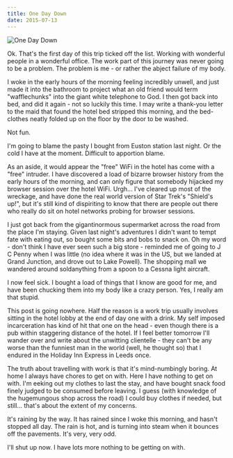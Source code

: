 ```yaml
---
title: One Day Down
date: 2015-07-13
---
```


![One Day Down](https://source.unsplash.com/npxXWgQ33ZQ/1600x900)

Ok. That's the first day of this trip ticked off the list. Working with wonderful people in a wonderful office. The work part of this journey was never going to be a problem. The problem is me - or rather the abject failure of my body.

I woke in the early hours of the morning feeling incredibly unwell, and just made it into the bathroom to project what an old friend would term "wafflechunks" into the giant white telephone to God. I then got back into bed, and did it again - not so luckily this time. I may write a thank-you letter to the maid that found the hotel bed stripped this morning, and the bed-clothes neatly folded up on the floor by the door to be washed.

Not fun.

I'm going to blame the pasty I bought from Euston station last night. Or the cold I have at the moment. Difficult to apportion blame.

As an aside, it would appear the "free" WiFi in the hotel has come with a "free" intruder. I have discovered a load of bizarre browser history from the early hours of the morning, and can only figure that somebody hijacked my browser session over the hotel WiFi. Urgh... I've cleared up most of the wreckage, and have done the real world version of Star Trek's "Shield's up!", but it's still kind of dispiriting to know that there are people out there who really do sit on hotel networks probing for browser sessions.

I just got back from the gigantinormous supermarket across the road from the place I'm staying. Given last night's adventures I didn't want to tempt fate with eating out, so bought some bits and bobs to snack on. Oh my word - don't think I have ever seen such a big store - reminded me of going to J C Penny when I was little (no idea where it was in the US, but we landed at Grand Junction, and drove out to Lake Powell). The shopping mall we wandered around soldanything from a spoon to a Cessna light aircraft.

I now feel sick. I bought a load of things that I know are good for me, and have been chucking them into my body like a crazy person. Yes, I really am that stupid.

This post is going nowhere. Half the reason is a work trip usually involves sitting in the hotel lobby at the end of day one with a drink. My self imposed incarceration has kind of hit that one on the head - even though there is a pub within staggering distance of the hotel. If I feel better tomorrow I'll wander over and write about the unwitting clientelle - they can't be any worse than the funniest man in the world (well, he thought so) that I endured in the Holiday Inn Express in Leeds once.

The truth about travelling with work is that it's mind-numbingly boring. At home I always have chores to get on with. Here I have nothing to get on with. I'm eeking out my clothes to last the stay, and have bought snack food finely judged to be consumed before leaving. I guess (with knowledge of the hugemungous shop across the road) I could buy clothes if needed, but still... that's about the extent of my concerns.

It's raining by the way. It has rained since I woke this morning, and hasn't stopped all day. The rain is hot, and is turning into steam when it bounces off the pavements. It's very, very odd.

I'll shut up now. I have lots more nothing to be getting on with.